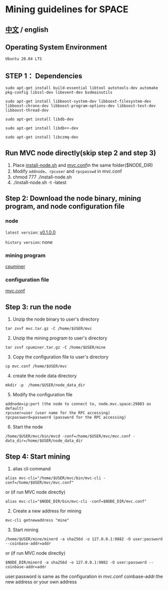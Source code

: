 # Mining guidelines for SPACE

 ## [中文](https://github.com/Brochao/space-mining-guide/blob/main/README.md) / english

## Operating System Environment
    Ubuntu 20.04 LTS

## STEP 1： Dependencies 
```
sudo apt-get install build-essential libtool autotools-dev automake pkg-config libssl-dev libevent-dev bsdmainutils
```
```
sudo apt-get install libboost-system-dev libboost-filesystem-dev libboost-chrono-dev libboost-program-options-dev libboost-test-dev libboost-thread-dev
```
```
sudo apt-get install libdb-dev
```
```
sudo apt-get install libdb++-dev
```
```
sudo apt-get install libczmq-dev
```

## Run MVC node directly(skip step 2 and step 3)
1. Place [install-node.sh](https://github.com/Brochao/space-mining-guide/blob/main/install-node.sh) and [mvc.conf](https://github.com/Brochao/space-mining-guide/blob/main/mvc.conf)in the same folder($NODE_DIR)
2. Modify `addnode`、`rpcuser` and `rpcpasswd` in mvc.conf
3. chmod 777 ./install-node.sh
4. ./install-node.sh -t -latest

## Step 2: Download the node binary, mining program, and node configuration file


### node

`latest version`: [v0.1.0.0](https://github.com/Brochao/space-mining-guide/releases/download/v0.1.0.0/mvc.tar.gz)

`history version`: none

### mining program

[cpuminer](https://github.com/Brochao/space-mining-guide/releases/download/v0.1.0.0/cpuminer.tar.gz)

### configuration file
[mvc.conf](https://github.com/heshuchao/space-mining-guide/releases/download/v0.1.0.0/mvc.conf)



## Step 3: run the node

1. Unzip the node binary to user's directory
```
tar zxvf mvc.tar.gz -C /home/$USER/mvc
```
2. Unzip the mining program to user's directory
```
tar zxvf cpuminer.tar.gz -C /home/$USER/mine
```
3. Copy the configuration file to user's directory
```
cp mvc.conf /home/$USER/mvc
```
4. create the node data directory
```
mkdir -p  /home/$USER/node_data_dir
```
5. Modify the configuration file
```
addnode=ip:port (the node to connect to, node.mvc.space:29883 as default)
rpcuser=user (user name for the RPC accessing)
rpcpassword=password (password for the RPC accessing)
```
6. Start the node
```
/home/$USER/mvc/bin/mvcd -conf=/home/$USER/mvc/mvc.conf -data_dir=/home/$USER/node_data_dir
```

## Step 4: Start mining

1. alias cli command
```
alias mvc-cli="/home/$USER/mvc/bin/mvc-cli -conf=/home/$USER/mvc/mvc.conf"
```
or (if run MVC node directly)
```
alias mvc-cli="$NODE_DIR/bin/mvc-cli -conf=$NODE_DIR/mvc.conf"

```
2. Create a new address for mining
```
mvc-cli getnewaddress "mine"
```
3. Start mining
```
/home/$USER/mine/minerd -a sha256d -o 127.0.0.1:9882 -O user:password --coinbase-addr=addr
```
or (if run MVC node directly)
```
$NODE_DIR/minerd -a sha256d -o 127.0.0.1:9882 -O user:password --coinbase-addr=addr
```
user:password is same as the configuration in mvc.conf
coinbase-addr:the new address or your own address 
